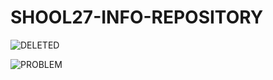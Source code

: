 # SHOOL27-INFO-REPOSITORY
![DELETED](https://github.com/Artemovich123/SHOOL27-INFO-REPOSITORY/blob/photo/sh27.png)




![PROBLEM](https://cdn.setafi.com/wp/uploads/2019/03/A-PROVOD-DLYA-PODKL-1-1024x688.jpg)
